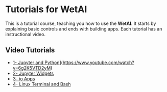 # Tutorials for WetAI

This is a tutorial course, teaching you how to use the **WetAI**. It starts by explaining basic controls and ends with building apps. Each tutorial has an instructional video.

## Video Tutorials
* [1- Jupyter and Python](https://img.youtube.com/vi/VID/0.jpg)](https://www.youtube.com/watch?v=6g2K5VTD2yM)
* [2- Jupyter Widgets](https://youtu.be/abXuRM0QVD0)
* [3- io Apps](https://youtu.be/-ZbrxnD-cJY)
* [4- Linux Terminal and Bash](https://youtu.be/9juoLFXdTCo)
